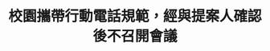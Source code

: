 ---
id: "69"
lang: zh-tw
publish: "FALSE"
selected: "FALSE"
selected_blog: "FALSE"
thumbnail: "-"
title: 校園攜帶行動電話規範，經與提案人確認後不召開會議
description: "-"
color: yellow
introduction:
  content: "-"
  image: "-"
join:
  type: 提
  title: 建請教育部修正「校園攜帶行動電話使用規範原則」，使學生能夠正當於校內使用手機。
  link: https://join.gov.tw/idea/detail/b240929a-210c-4a44-acec-bf5532c3e376
  image: https://cm.pdis.tw/images/post/69/1nHofOxTBzq9mNp84S62dUrHdvqwYY6Oa.jpg
layout: post
departments:
  - 教育部
tags:
  - N
embed:
  agenda_book:
    links:
      - "-"
  mind_map:
    links:
      - "-"
  ministry_slide:
    links:
      - "-"
  host_slide:
    links:
      - "-"
  live:
    links:
      - "-"
  transcript:
    links:
      - "-"
pictures:
  - "-"
---